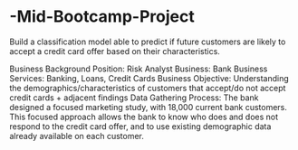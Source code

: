 # -Mid-Bootcamp-Project
 Build a classification model able to predict if future customers are likely to accept a credit card offer based on their characteristics.



Business Background
Position: Risk Analyst
Business: Bank
Business Services: Banking, Loans, Credit Cards
Business Objective: Understanding the demographics/characteristics of customers that accept/do not accept credit cards + adjacent findings
Data Gathering Process: The bank designed a focused marketing study, with 18,000 current bank customers. This focused approach allows the bank to know who does and does not respond to the credit card offer, and to use existing demographic data already available on each customer.
